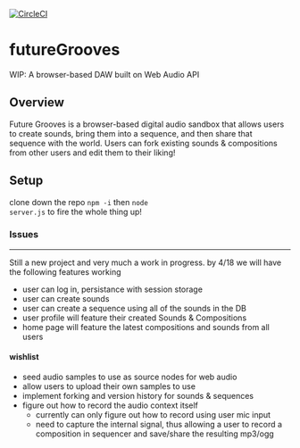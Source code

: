 [![CircleCI](https://circleci.com/gh/DanGrund/futureGrooves.svg?style=svg)](https://circleci.com/gh/DanGrund/futureGrooves)

# futureGrooves
WIP: A browser-based DAW built on Web Audio API

## Overview

Future Grooves is a browser-based digital audio sandbox that allows users to create sounds, bring them into a sequence, and then share that sequence with the world. Users can fork existing sounds & compositions from other users and edit them to their liking!

## Setup

clone down the repo
<code>npm -i</code>
then
<code>node server.js</code> to fire the whole thing up!

### Issues
___

Still a new project and very much a work in progress.
by 4/18 we will have the following features working

* user can log in, persistance with session storage
* user can create sounds
* user can create a sequence using all of the sounds in the DB
* user profile will feature their created Sounds & Compositions
* home page will feature the latest compositions and sounds from all users

#### wishlist

* seed audio samples to use as source nodes for web audio
* allow users to upload their own samples to use
* implement forking and version history for sounds & sequences
* figure out how to record the audio context itself
  * currently can only figure out how to record using user mic input
  * need to capture the internal signal, thus allowing a user to record a composition in sequencer and save/share the resulting mp3/ogg

  
